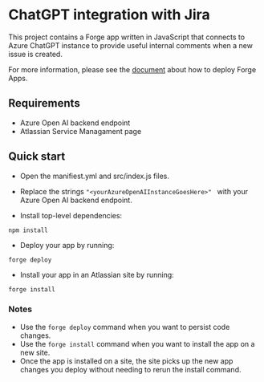 # ChatGPT integration with Jira

This project contains a Forge app written in JavaScript that connects to Azure ChatGPT instance to provide useful internal comments when a new issue is created.

For more information, please see the [document](https://docs.google.com/document/d/1FESPEJdeH53Vir_IRxBnY5DnD8k7Nrd8OaOEEYSMVhc/edit?usp=sharing) about how to deploy Forge Apps.

## Requirements

- Azure Open AI backend endpoint
- Atlassian Service Managament page

## Quick start
- Open the manifiest.yml and src/index.js files.

- Replace the strings ```"<yourAzureOpenAIInstanceGoesHere>" ``` with your Azure Open AI backend endpoint.

- Install top-level dependencies:
```
npm install
```

- Deploy your app by running:
```
forge deploy
```

- Install your app in an Atlassian site by running:
```
forge install
```

### Notes
- Use the `forge deploy` command when you want to persist code changes.
- Use the `forge install` command when you want to install the app on a new site.
- Once the app is installed on a site, the site picks up the new app changes you deploy without needing to rerun the install command.
